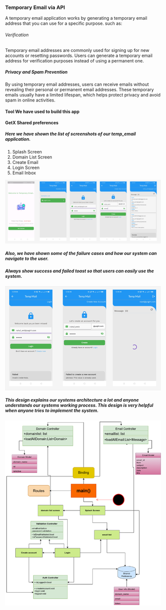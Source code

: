 ### Temporary Email via API

A temporary email application works by generating a temporary email address that you can use for a specific purpose. such as:
###### Verification 
Temporary email addresses are commonly used for signing up for new accounts or resetting passwords. Users can generate a temporary email address for verification purposes instead of using a permanent one.
##### Privacy and Spam Prevention
By using temporary email addresses, users can receive emails without revealing their personal or permanent email addresses. These temporary emails usually have a limited lifespan, which helps protect privacy and avoid spam in online activities. 

#### Tool We have used to build this app
<b>GetX </b>
<b>Shared preferences </b>
##### Here we have shown the list of screenshots of our temp_email application.
1) Splash Screen
2) Domain List Screen
3) Create Email
4) Login Screen
5) Email Inbox
<img src="https://github.com/md-ruhulamin/temporary__email/blob/main/temp_email_figma.png">

##### Also, we have shown some of the failure cases and how our system can navigate to the user.

##### Always show success and failed toast  so that users can easily use the system.
<img src="https://github.com/md-ruhulamin/temporary__email/blob/main/failed_screen_figma.png">


##### This design  explains our systems architecture a lot and anyone understands our systems working process. This design is very helpful when anyone tries to implement the  system.
<img src="https://github.com/md-ruhulamin/temporary__email/blob/main/temp%20email.drawio.png">

